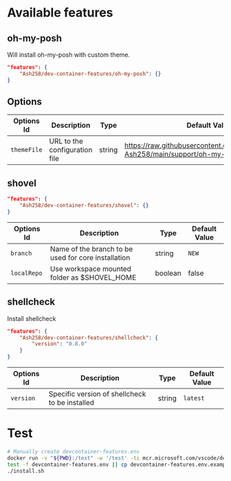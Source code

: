 # Available features

## oh-my-posh

Will install oh-my-posh with custom theme.

```json
"features": {
    "Ash258/dev-container-features/oh-my-posh": {}
}
```

## Options

| Options Id  | Description                   | Type   | Default Value                                                                               |
| ----------- | ----------------------------- | ------ | ------------------------------------------------------------------------------------------- |
| `themeFile` | URL to the configuration file | string | <https://raw.githubusercontent.com/Ash258/Shovel-Ash258/main/support/oh-my-posh/Ash258.yml> |

## shovel

```json
"features": {
    "Ash258/dev-container-features/shovel": {}
}
```

| Options Id  | Description                                         | Type    | Default Value |
| ----------- | --------------------------------------------------- | ------- | ------------- |
| `branch`    | Name of the branch to be used for core installation | string  | `NEW`         |
| `localRepo` | Use workspace mounted folder as $SHOVEL_HOME        | boolean | false         |

## shellcheck

Install shellcheck

```json
"features": {
    "Ash258/dev-container-features/shellcheck": {
        "version": "0.8.0"
    }
}
```

| Options Id | Description                                    | Type   | Default Value |
| ---------- | ---------------------------------------------- | ------ | ------------- |
| `version`  | Specific version of shellcheck to be installed | string | `latest`      |

# Test

```bash
# Manually create devcontainer-features.env
docker run -v "${PWD}:/test" -w '/test' -ti mcr.microsoft.com/vscode/devcontainers/base:alpine bash
test -f devcontainer-features.env || cp devcontainer-features.env.example devcontainer-features.env
./install.sh
```
